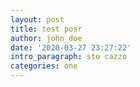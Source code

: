 ```yaml
---
layout: post
title: test posr
author: john_doe
date: '2020-03-27 23:27:22'
intro_paragraph: sto cazzo
categories: one
---
```

